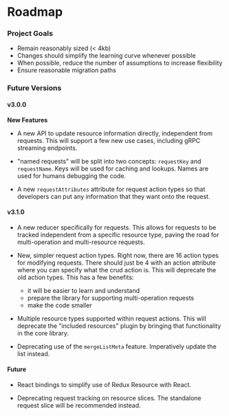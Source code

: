 # Roadmap

### Project Goals

- Remain reasonably sized (< 4kb)
- Changes should simplify the learning curve whenever possible
- When possible, reduce the number of assumptions to increase flexibility
- Ensure reasonable migration paths

### Future Versions

#### v3.0.0

**New Features**

- A new API to update resource information directly, independent from requests. This will support
  a few new use cases, including gRPC streaming endpoints.

- "named requests" will be split into two concepts: `requestKey` and `requestName`. Keys will be used
  for caching and lookups. Names are used for humans debugging the code.

- A new `requestAttributes` attribute for request action types so that developers can put any
  information that they want onto the request.

#### v3.1.0

- A new reducer specifically for requests. This allows for requests to be tracked independent
  from a specific resource type, paving the road for multi-operation and multi-resource requests.

- New, simpler request action types. Right now, there are 16 action types for modifying requests.
  There should just be 4 with an action attribute where you can specify what the crud action is.
  This will deprecate the old action types. This has a few benefits:
  
  - it will be easier to learn and understand
  - prepare the library for supporting multi-operation requests
  - make the code smaller

- Multiple resource types supported within request actions. This will deprecate the "included
  resources" plugin by bringing that functionality in the core library.

- Deprecating use of the `mergeListMeta` feature. Imperatively update the list instead.

#### Future

- React bindings to simplify use of Redux Resource with React.

- Deprecating request tracking on resource slices. The standalone request slice will be recommended instead.

